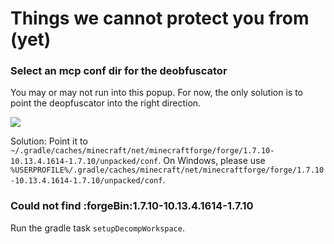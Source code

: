 # Things we cannot protect you from (yet)

### Select an mcp conf dir for the deobfuscator

You may or may not run into this popup. For now, the only solution is to point the deopfuscator into the right
direction.

![](http://i.imgur.com/gzBMLrr.png)

Solution: Point it to `~/.gradle/caches/minecraft/net/minecraftforge/forge/1.7.10-10.13.4.1614-1.7.10/unpacked/conf`. On
Windows, please
use `%USERPROFILE%/.gradle/caches/minecraft/net/minecraftforge/forge/1.7.10-10.13.4.1614-1.7.10/unpacked/conf`.

### Could not find :forgeBin:1.7.10-10.13.4.1614-1.7.10

Run the gradle task `setupDecompWorkspace`.